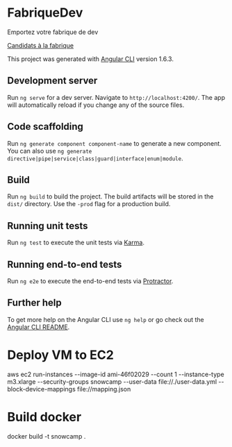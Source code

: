 # FabriqueDev
Emportez votre fabrique de dev

[Candidats à la fabrique](./src/assets/docs/Candidats.md)

This project was generated with [Angular CLI](https://github.com/angular/angular-cli) version 1.6.3.

## Development server

Run `ng serve` for a dev server. Navigate to `http://localhost:4200/`. The app will automatically reload if you change any of the source files.

## Code scaffolding

Run `ng generate component component-name` to generate a new component. You can also use `ng generate directive|pipe|service|class|guard|interface|enum|module`.

## Build

Run `ng build` to build the project. The build artifacts will be stored in the `dist/` directory. Use the `-prod` flag for a production build.

## Running unit tests

Run `ng test` to execute the unit tests via [Karma](https://karma-runner.github.io).

## Running end-to-end tests

Run `ng e2e` to execute the end-to-end tests via [Protractor](http://www.protractortest.org/).

## Further help

To get more help on the Angular CLI use `ng help` or go check out the [Angular CLI README](https://github.com/angular/angular-cli/blob/master/README.md).

# Deploy VM to EC2
aws ec2 run-instances --image-id ami-46f02029 --count 1 --instance-type m3.xlarge --security-groups snowcamp --user-data file://./user-data.yml --block-device-mappings file://mapping.json

# Build docker
docker build -t snowcamp .
